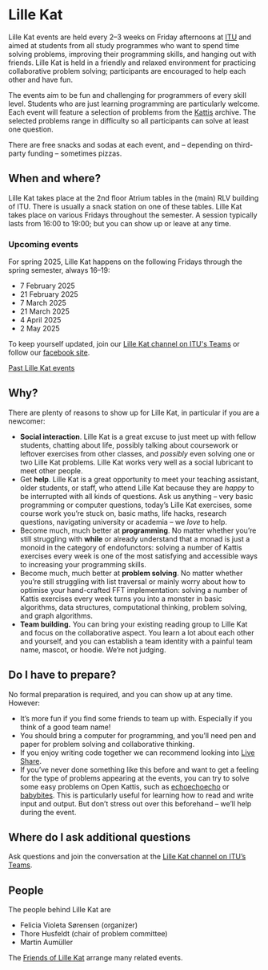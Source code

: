 # Lille Kat

Lille Kat events are held every 2–3 weeks on Friday afternoons at [ITU](http://www.itu.dk) and aimed at students from all study programmes who want to spend time solving problems, improving their programming skills, and hanging out with friends. 
Lille Kat is held in a friendly and relaxed environment for practicing collaborative problem solving; 
participants are encouraged to help each other and have fun.

The events aim to be fun and challenging for programmers of every skill level.
Students who are just learning programming are particularly welcome.
Each event will feature a selection of problems from the [Kattis](https://open.kattis.com ) archive. The selected problems range in difficulty so all participants can solve at least one question.

There are free snacks and sodas at each event, and – depending on third-party funding – sometimes pizzas.

## When and where?

Lille Kat takes place at the 2nd floor Atrium tables in the (main) RLV building of ITU.
There is usually a snack station on one of these tables.
Lille Kat takes place on various Fridays throughout the semester. 
A session typically lasts from 16:00 to 19:00; but you can show up or leave at any time.

### Upcoming events

For spring 2025, Lille Kat happens on the following Fridays through the spring semester, always 16–19:

* 7 February 2025
* 21 February 2025
* 7 March 2025
* 21 March 2025
* 4 April 2025 
* 2 May 2025

To keep yourself updated, join our [Lille Kat channel on ITU's Teams](https://teams.microsoft.com/l/team/19%3a3f1ac4a2adf040f1892cfe2ec12006c1%40thread.tacv2/conversations?groupId=f8d37a29-5c53-44fd-b2c9-bed005d1aee9&tenantId=bea229b6-7a08-4086-b44c-71f57f716bdb) or follow our [facebook site](https://www.facebook.com/LilleKatITU).

[Past Lille Kat events](pastevents.md)

## Why?

There are plenty of reasons to show up for Lille Kat, in particular if you are a newcomer:

- **Social interaction**. Lille Kat is a great excuse to just meet up with fellow students, chatting about life, possibly talking about coursework or leftover exercises from other classes, and _possibly_ even solving one or two Lille Kat problems.
Lille Kat works very well as a social lubricant to meet other people.
- Get **help**. Lille Kat is a great opportunity to meet your teaching assistant, older students, or staff, who attend Lille Kat because they are _happy_ to be interrupted with all kinds of questions. Ask us anything – very basic programming or computer questions, today’s Lille Kat exercises, some course work you’re stuck on, basic maths, life hacks, research questions, navigating university or academia – we _love_ to help.
- Become much, much better at **programming**. No matter whether you’re still struggling with **while** or already understand that a monad is just a monoid in the category of endofunctors: solving a number of Kattis exercises every week is one of the most satisfying and accessible ways to increasing your programming skills.
- Become much, much better at **problem solving**. No matter whether you’re still struggling with list traversal or mainly worry about how to optimise your hand-crafted FFT implementation: solving a number of Kattis exercises every week turns you into a monster in basic algorithms, data structures, computational thinking, problem solving, and graph algorithms.
- **Team building.** You can bring your existing reading group to Lille Kat and focus on the collaborative aspect. You learn a lot about each other and yourself, and you can establish a team identity with a painful team name, mascot, or hoodie. We’re not judging.

## Do I have to prepare?

No formal preparation is required, and you can show up at any time.
However:

- It’s more fun if you find some friends to team up with. Especially if you think of a good team name!
- You should bring a computer for programming, and you’ll need pen and paper for problem solving and collaborative thinking.
- If you enjoy writing code together we can recommend looking into [Live Share](https://visualstudio.microsoft.com/services/live-share/).
- If you’ve never done something like this before and want to get a feeling for the type of problems appearing at the events, you can try to solve some easy problems on Open Kattis, such as [echoechoecho](https://open.kattis.com/problems/echoechoecho) or [babybites](https://open.kattis.com/problems/babybites). This is particularly useful for learning how to read and write input and output. But don’t stress out over this beforehand – we’ll help during the event. 

## Where do I ask additional questions

Ask questions and join the conversation at the [Lille Kat channel on ITU’s Teams](https://teams.microsoft.com/l/team/19%3a3f1ac4a2adf040f1892cfe2ec12006c1%40thread.tacv2/conversations?groupId=f8d37a29-5c53-44fd-b2c9-bed005d1aee9&tenantId=bea229b6-7a08-4086-b44c-71f57f716bdb).

## People

The people behind Lille Kat are

- Felicia Violeta Sørensen (organizer)
- Thore Husfeldt (chair of problem committee)
- Martin Aumüller

The [Friends of Lille Kat](/frolik.html) arrange many related events.
